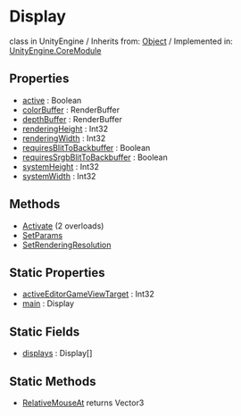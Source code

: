 # Display
class in UnityEngine
 / Inherits from: <a href="https://docs.unity3d.com/6000.0/Documentation/ScriptReference/Object.html">Object</a> / Implemented in: <a href="https://docs.unity3d.com/6000.0/Documentation/ScriptReference/UnityEngine.CoreModule.html">UnityEngine.CoreModule</a>
## Properties
- <a href="https://docs.unity3d.com/6000.0/Documentation/ScriptReference/Display-active.html">active</a> : Boolean
- <a href="https://docs.unity3d.com/6000.0/Documentation/ScriptReference/Display-colorBuffer.html">colorBuffer</a> : RenderBuffer
- <a href="https://docs.unity3d.com/6000.0/Documentation/ScriptReference/Display-depthBuffer.html">depthBuffer</a> : RenderBuffer
- <a href="https://docs.unity3d.com/6000.0/Documentation/ScriptReference/Display-renderingHeight.html">renderingHeight</a> : Int32
- <a href="https://docs.unity3d.com/6000.0/Documentation/ScriptReference/Display-renderingWidth.html">renderingWidth</a> : Int32
- <a href="https://docs.unity3d.com/6000.0/Documentation/ScriptReference/Display-requiresBlitToBackbuffer.html">requiresBlitToBackbuffer</a> : Boolean
- <a href="https://docs.unity3d.com/6000.0/Documentation/ScriptReference/Display-requiresSrgbBlitToBackbuffer.html">requiresSrgbBlitToBackbuffer</a> : Boolean
- <a href="https://docs.unity3d.com/6000.0/Documentation/ScriptReference/Display-systemHeight.html">systemHeight</a> : Int32
- <a href="https://docs.unity3d.com/6000.0/Documentation/ScriptReference/Display-systemWidth.html">systemWidth</a> : Int32
## Methods
- <a href="https://docs.unity3d.com/6000.0/Documentation/ScriptReference/Display.Activate.html">Activate</a> (2 overloads)
- <a href="https://docs.unity3d.com/6000.0/Documentation/ScriptReference/Display.SetParams.html">SetParams</a>
- <a href="https://docs.unity3d.com/6000.0/Documentation/ScriptReference/Display.SetRenderingResolution.html">SetRenderingResolution</a>
## Static Properties
- <a href="https://docs.unity3d.com/6000.0/Documentation/ScriptReference/Display-activeEditorGameViewTarget.html">activeEditorGameViewTarget</a> : Int32
- <a href="https://docs.unity3d.com/6000.0/Documentation/ScriptReference/Display-main.html">main</a> : Display
## Static Fields
- <a href="https://docs.unity3d.com/6000.0/Documentation/ScriptReference/Display-displays.html">displays</a> : Display[]
## Static Methods
- <a href="https://docs.unity3d.com/6000.0/Documentation/ScriptReference/Display.RelativeMouseAt.html">RelativeMouseAt</a> returns Vector3
